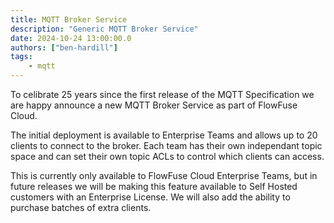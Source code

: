 ```yaml
---
title: MQTT Broker Service
description: "Generic MQTT Broker Service"
date: 2024-10-24 13:00:00.0
authors: ["ben-hardill"]
tags:
    - mqtt
---
```


To celibrate 25 years since the first release of the MQTT Specification we are happy announce a new MQTT Broker Service as part of FlowFuse Cloud.

The initial deployment is available to Enterprise Teams and allows up to 20 clients to connect to the broker. Each team has their own independant topic space and can set their own topic ACLs to control which clients can access.

This is currently only available to FlowFuse Cloud Enterprise Teams, but in future releases we will be making this feature available to Self Hosted customers with an Enterprise License. We will also add the ability to purchase batches of extra clients.